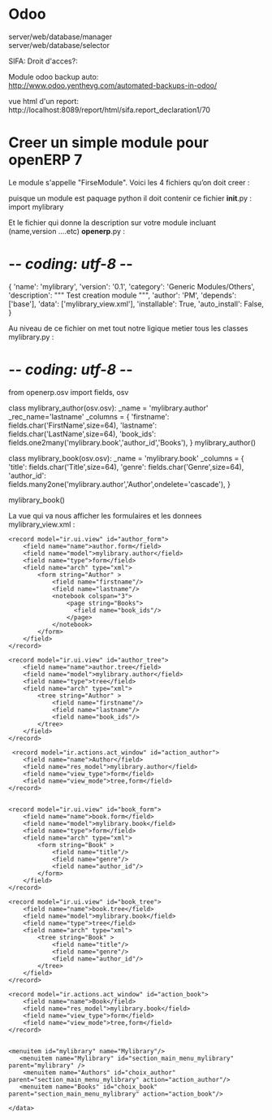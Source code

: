# Odoo
server/web/database/manager      
server/web/database/selector
   
SIFA: Droit d'acces?:  

Module odoo backup auto:  
http://www.odoo.yenthevg.com/automated-backups-in-odoo/ 

vue html d'un report:  
http://localhost:8089/report/html/sifa.report_declaration1/70 

# Creer un simple module pour openERP 7

Le module s'appelle "FirseModule".
Voici les 4 fichiers qu’on doit creer :

puisque un module est paquage python il doit contenir ce fichier
__init__.py :
import mylibrary

Et le fichier qui donne la description sur votre module incluant (name,version ….etc)
__openerp__.py :
# -*- coding: utf-8 -*-

{
    'name': 'mylibrary',
    'version': '0.1',
    'category': 'Generic Modules/Others',
    'description': """ Test creation module
    """,
    'author': 'PM',
    'depends': ['base'],
    'data': ['mylibrary_view.xml'],
    'installable': True,
    'auto_install': False,
}

Au niveau de ce fichier on met tout notre ligique metier tous les classes
mylibrary.py :
# -*- coding: utf-8 -*-

from openerp.osv import fields, osv

class mylibrary_author(osv.osv):
    _name = 'mylibrary.author'
    _rec_name='lastname'
    _columns = {
        'firstname': fields.char('FirstName',size=64),
        'lastname': fields.char('LastName',size=64),
        'book_ids': fields.one2many('mylibrary.book','author_id','Books'),
    }
mylibrary_author()

class mylibrary_book(osv.osv): 
    _name = 'mylibrary.book'
    _columns = {
        'title': fields.char('Title',size=64),
        'genre': fields.char('Genre',size=64),
        'author_id': fields.many2one('mylibrary.author','Author',ondelete='cascade'),
    }

mylibrary_book() 



La vue qui va nous afficher les formulaires et les donnees
mylibrary_view.xml :
<?xml version="1.0" ?>

<openerp>
        <data>

    <record model="ir.ui.view" id="author_form"> 
        <field name="name">author.form</field> 
        <field name="model">mylibrary.author</field> 
        <field name="type">form</field> 
        <field name="arch" type="xml">
            <form string="Author" > 
                <field name="firstname"/>  
                <field name="lastname"/>  
                <notebook colspan="3">
                    <page string="Books">
                      <field name="book_ids"/> 
                    </page>
                </notebook>
            </form>
        </field>
    </record>

    <record model="ir.ui.view" id="author_tree">
        <field name="name">author.tree</field>
        <field name="model">mylibrary.author</field>
        <field name="type">tree</field> 
        <field name="arch" type="xml">
            <tree string="Author" > 
                <field name="firstname"/>
                <field name="lastname"/>
                <field name="book_ids"/> 
            </tree>
        </field>
    </record>

     <record model="ir.actions.act_window" id="action_author"> 
        <field name="name">Author</field> 
        <field name="res_model">mylibrary.author</field> 
        <field name="view_type">form</field> 
        <field name="view_mode">tree,form</field>
    </record>


    <record model="ir.ui.view" id="book_form">
        <field name="name">book.form</field>
        <field name="model">mylibrary.book</field>
        <field name="type">form</field>
        <field name="arch" type="xml">
            <form string="Book" >
                <field name="title"/>
                <field name="genre"/>
                <field name="author_id"/>
            </form>
        </field>
    </record>

    <record model="ir.ui.view" id="book_tree">
        <field name="name">book.tree</field>
        <field name="model">mylibrary.book</field>
        <field name="type">tree</field>
        <field name="arch" type="xml">
            <tree string="Book" >
                <field name="title"/>
                <field name="genre"/>
                <field name="author_id"/>
            </tree>
        </field>
    </record>

    <record model="ir.actions.act_window" id="action_book">
        <field name="name">Book</field>
        <field name="res_model">mylibrary.book</field>
        <field name="view_type">form</field>
        <field name="view_mode">tree,form</field>
    </record>


    <menuitem id="mylibrary" name="Mylibrary"/>
       <menuitem name="Mylibrary" id="section_main_menu_mylibrary" parent="mylibrary" />
        <menuitem name="Authors" id="choix_author" parent="section_main_menu_mylibrary" action="action_author"/>
       <menuitem name="Books" id="choix_book" parent="section_main_menu_mylibrary" action="action_book"/>

    </data>
</openerp>
